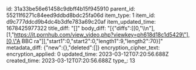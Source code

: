 id: 31a33be56e61458c9dbff4b15f945910
parent_id: 55211f6271c84eed9ddbd8bdc25fa06d
item_type: 1
item_id: d9c777ddcd9b4dc4b3dfe783a69c20af
item_updated_time: 1678425977322
title_diff: "[]"
body_diff: "[{\"diffs\":[[0,\"\\\n\"],[1,\"https://it.pornhub.com/view_video.php?viewkey=ph618d18c1d5429\"],[0,\"A BBC ra\"]],\"start1\":0,\"start2\":0,\"length1\":9,\"length2\":70}]"
metadata_diff: {"new":{},"deleted":[]}
encryption_cipher_text: 
encryption_applied: 0
updated_time: 2023-03-12T07:20:56.688Z
created_time: 2023-03-12T07:20:56.688Z
type_: 13
